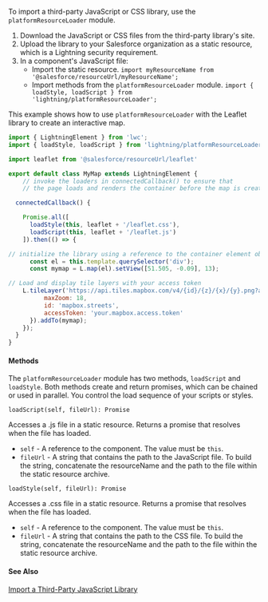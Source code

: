 To import a third-party JavaScript or CSS library, use the `platformResourceLoader` module.

1. Download the JavaScript or CSS files from the third-party library's site.
2. Upload the library to your Salesforce organization as a static resource, which is a Lightning security requirement.
3. In a component's JavaScript file:
    * Import the static resource.
        `import myResourceName from '@salesforce/resourceUrl/myResourceName';`
    * Import methods from the `platformResourceLoader` module.
        `import { loadStyle, loadScript } from 'lightning/platformResourceLoader';`


This example shows how to use `platformResourceLoader` with the Leaflet library to create an interactive map.

```javascript
import { LightningElement } from 'lwc';
import { loadStyle, loadScript } from 'lightning/platformResourceLoader';

import leaflet from '@salesforce/resourceUrl/leaflet'

export default class MyMap extends LightningElement {
    // invoke the loaders in connectedCallback() to ensure that
    // the page loads and renders the container before the map is created

  connectedCallback() {

    Promise.all([
      loadStyle(this, leaflet + '/leaflet.css'),
      loadScript(this, leaflet + '/leaflet.js')
    ]).then(() => {

// initialize the library using a reference to the container element obtained from the DOM
      const el = this.template.querySelector('div');
      const mymap = L.map(el).setView([51.505, -0.09], 13);

// Load and display tile layers with your access token
    L.tileLayer('https://api.tiles.mapbox.com/v4/{id}/{z}/{x}/{y}.png?access_token={accessToken}', {
          maxZoom: 18,
          id: 'mapbox.streets',
          accessToken: 'your.mapbox.access.token'
      }).addTo(mymap);
    });
  }
}
```

#### Methods

The `platformResourceLoader` module has two methods, `loadScript` and `loadStyle`. Both methods create and return promises, which can be chained or used in parallel. You control the load sequence of your scripts or styles.

`loadScript(self, fileUrl): Promise`

Accesses a .js file in a static resource. Returns a promise that resolves when the file has loaded.
* `self` - A reference to the component. The value must be `this`.
* `fileUrl` - A string that contains the path to the JavaScript file. To build the string, concatenate the resourceName and the path to the file within the static resource archive.

`loadStyle(self, fileUrl): Promise`

Accesses a .css file in a static resource. Returns a promise that resolves when the file has loaded.
* `self` - A reference to the component. The value must be `this`.
* `fileUrl` - A string that contains the path to the CSS file. To build the string, concatenate the resourceName and the path to the file within the static resource archive.

#### See Also

[Import a Third-Party JavaScript Library](docs/component-library/documentation/lwc/lwc.create_third_party_library)
